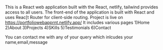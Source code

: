 This is a React web application built with the React, netlify, tailwind provides access to all users.
The front-end of the application is built with React and uses Reac[t Router for client-side routing.
Project is live on https://portfoliowebapprnt.netlify.app/
It includes various pages 
1)Home
2)About
3)Projects
4)SKills
5)Testimonials
6)Contact

You can contact me with any of your query which inlcudes your name,email,message

